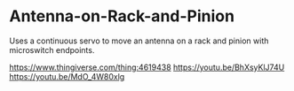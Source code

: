 # Antenna-on-Rack-and-Pinion

Uses a continuous servo to move an antenna on a rack and pinion with microswitch endpoints.
  
  https://www.thingiverse.com/thing:4619438
  https://youtu.be/BhXsyKlJ74U
  https://youtu.be/MdO_4W80xlg
